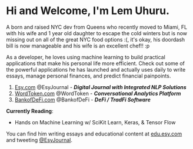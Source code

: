 # Hi and Welcome, I'm Lem Uhuru. 

A born and raised NYC dev from Queens who recently moved to Miami, FL with his wife and 1 year old daughter to escape the cold winters but is now missing out on all of the great NYC food options :(, it's okay, his doordash bill is now manageable and his wife is an excellent chef!! :p


As a developer, he loves using machine learning to build practical applications that make his personal life more efficient. Check out some of the powerful applications he has launched and actually uses daily to write essays, manage personal finances, and predict financial painpoints.


1. [Esy.com][EsyHome] @EsyJournal - ***Digital Journal with Integrated NLP Solutions***
2. [WordToken.com][WordTokenHome] @WordToken - ***Conversational Analytics Platform***
3. [BankofDeFi.com][BankofDeFiHome] @BankofDeFi - ***DeFi / TradFi Software***

**Currently Reading**:
* Hands on Machine Learning w/ SciKit Learn, Keras, & Tensor Flow


You can find him writing essays and educational content at [edu.esy.com][EsyEdu] and tweeting [@EsyJournal][TwitterProfile].


[EsyHome]: https://www.esy.com
[EsyEdu]: https://edu.esy.com
[WordTokenHome]: https://www.wordtoken.com
[BankofDeFiHome]: https://www.bankofdefi.com
[TwitterProfile]: https://twitter.com/EsyJournal